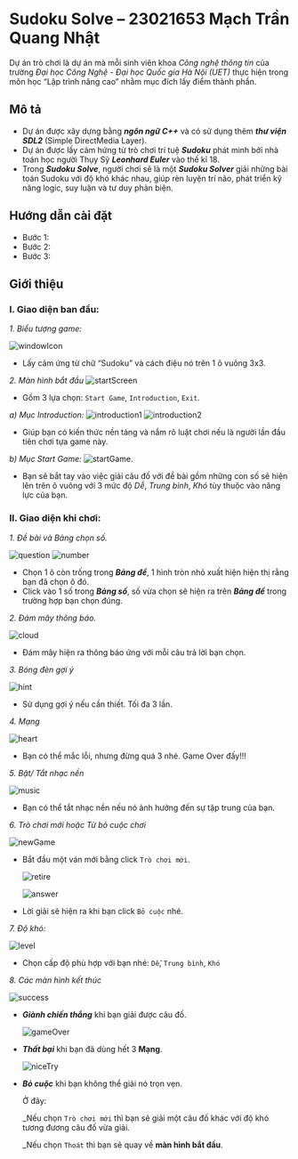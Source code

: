 # Sudoku Solve – 23021653 Mạch Trần Quang Nhật

Dự án trò chơi là dự án mà mỗi sinh viên khoa _Công nghệ thông tin_ của trường _Đại học Công Nghệ - Đại học Quốc gia Hà Nội (UET)_ thực hiện trong môn học “Lập trình nâng cao” nhằm mục đích lấy điểm thành phần.

## **Mô tả**

- Dự án được xây dựng bằng **_ngôn ngữ C++_** và có sử dụng thêm **_thư viện SDL2_** (Simple DirectMedia Layer).
- Dự án được lấy cảm hứng từ trò chơi trí tuệ **_Sudoku_** phát minh bởi nhà toán học người Thụy Sỹ **_Leonhard Euler_** vào thế kỉ 18.
- Trong **_Sudoku Solve_**, người chơi sẽ là một **_Sudoku Solver_** giải những bài toán Sudoku với độ khó khác nhau, giúp rèn luyện trí não, phát triển kỹ năng logic, suy luận và tư duy phản biện.

## **Hướng dẫn cài đặt**

- Bước 1:
- Bước 2:
- Bước 3:

## **Giới thiệu**

### **I. Giao diện ban đầu:**

*1. Biểu tượng game:*
   
![windowIcon](https://github.com/quangnhat09z/Sudoku-Solve/blob/master/cmake-build-debug/MdImages/z5465824266569_522858ba40ccab677a3bf59453ee7009.jpg)

- Lấy cảm ứng từ chữ “Sudoku” và cách điệu nó trên 1 ô vuông 3x3.

*2. Màn hình bắt đầu*
![startScreen](https://github.com/quangnhat09z/Sudoku-Solve/blob/master/cmake-build-debug/MdImages/z5465824266570_a9a65210f4eaa78fe0c668ec4bdb4ef5.jpg)
- Gồm 3 lựa chọn: `Start Game`, `Introduction`, `Exit`.

*a) Mục Introduction:*
![introduction1](https://github.com/quangnhat09z/Sudoku-Solve/blob/master/cmake-build-debug/MdImages/z5465824266568_474049d0543be2dc48ae15e017dbc6f6.jpg)
![introduction2](https://github.com/quangnhat09z/Sudoku-Solve/blob/master/cmake-build-debug/MdImages/z5465824266518_a118e46955c554ffe36cc8fbbe58f2b9.jpg)
- Giúp bạn có kiến thức nền tảng và nắm rõ luật chơi nếu là người lần đầu tiên chơi tựa game này.
  
*b) Mục Start Game:*
![startGame](https://github.com/quangnhat09z/Sudoku-Solve/blob/master/cmake-build-debug/MdImages/z5465824266482_3e280f19ade8d02687f56423e8a5684c.jpg).

- Bạn sẽ bắt tay vào việc giải câu đố với đề bài gồm những con số sẽ hiện lên trên ô vuông với 3 mức độ _Dễ_, _Trung bình_, _Khó_ tùy thuộc vào năng lực của bạn.

### **II. Giao diện khi chơi:**

*1. Đề bài và Bảng chọn số.*
   
   ![question](https://github.com/quangnhat09z/Sudoku-Solve/blob/master/cmake-build-debug/MdImages/z5465824266481_98498f68e8a36e3b52ee2240270a6556.jpg)     ![number](https://github.com/quangnhat09z/Sudoku-Solve/blob/master/cmake-build-debug/MdImages/z5465824266441_f936fbcbd8f87cf185943357adc890dd.jpg)

- Chọn 1 ô còn trống trong **_Bảng đề_**, 1 hình tròn nhỏ xuất hiện hiện thị rằng bạn đã chọn ô đó.
- Click vào 1 số trong **_Bảng số_**, số vừa chọn sẽ hiện ra trên **_Bảng đề_** trong trường hợp bạn chọn đúng.

*2. Đám mây thông báo.*
   
   ![cloud](https://github.com/quangnhat09z/Sudoku-Solve/blob/master/cmake-build-debug/MdImages/z5465824266439_579946fc6901cf94a133a71a125a9e63.jpg)
- Đám mây hiện ra thông báo ứng với mỗi câu trả lời bạn chọn.


*3. Bóng đèn gợi ý*
   
   ![hint](https://github.com/quangnhat09z/Sudoku-Solve/blob/master/cmake-build-debug/MdImages/z5465824218232_bf2574215ba80f46e2e2c46b906f31c2.jpg)

- Sử dụng gợi ý nếu cần thiết. Tối đa 3 lần.

*4. Mạng*
   
   ![heart](https://github.com/quangnhat09z/Sudoku-Solve/blob/master/cmake-build-debug/MdImages/z5465824218184_b5fb9516c37aff5740cc25281264b355.jpg)

- Bạn có thể mắc lỗi, nhưng đừng quá 3 nhé. Game Over đấy!!!

*5. Bật/ Tắt nhạc nền*
   
   ![music](https://github.com/quangnhat09z/Sudoku-Solve/blob/master/cmake-build-debug/MdImages/z5465824218153_c0c5c73c05c0cf043bc1a12d8753e034.jpg)

- Bạn có thể tắt nhạc nền nếu nó ảnh hưởng đến sự tập trung của bạn.

*6. Trò chơi mới hoặc Từ bỏ cuộc chơi*
   
  ![newGame](https://github.com/quangnhat09z/Sudoku-Solve/blob/master/cmake-build-debug/MdImages/z5465824218112_ccf5317e0a596881f1cfa4fb3172186a.jpg)

- Bắt đầu một ván mới bằng click `Trò chơi mới`.
  
  ![retire](https://github.com/quangnhat09z/Sudoku-Solve/blob/master/cmake-build-debug/MdImages/z5465824169781_0947c584c833ad6e8a8445f3da38127e.jpg)
  
  ![answer](https://github.com/quangnhat09z/Sudoku-Solve/blob/master/cmake-build-debug/MdImages/z5465824218113_21b295a4ab1aab2fd4c9b85bfe18660d.jpg)

- Lời giải sẽ hiện ra khi bạn click `Bỏ cuộc` nhé.

*7. Độ khó:*

  ![level](https://github.com/quangnhat09z/Sudoku-Solve/blob/master/cmake-build-debug/MdImages/z5465824169635_3248493f5c7c3f19082b2480a8b41ccf.jpg)

- Chọn cấp độ phù hợp với bạn nhé: `Dễ`, `Trung bình`, `Khó`

*8. Các màn hình kết thúc*
   
   ![success](https://github.com/quangnhat09z/Sudoku-Solve/blob/master/cmake-build-debug/MdImages/z5465824169751_6f950d0c3483a5f3fd04400464fb33a9.jpg)

- **_Giành chiến thắng_** khi bạn giải được câu đố.
  
   ![gameOver](https://github.com/quangnhat09z/Sudoku-Solve/blob/master/cmake-build-debug/MdImages/z5465824169752_d5a51f35f79fb0a6e8921fc1d7bd74e7.jpg)
  
- **_Thất bại_** khi bạn đã dùng hết 3 **Mạng**.
  
   ![niceTry](https://github.com/quangnhat09z/Sudoku-Solve/blob/master/cmake-build-debug/MdImages/z5465824169740_7ee8f37fbe76806e614b7c3e35d00144.jpg)

- **_Bỏ cuộc_** khi bạn không thể giải nó trọn vẹn.
  
  Ở đây:
  
  _Nếu chọn `Trò chơi mới` thì bạn sẽ giải một câu đố khác với độ khó tương đương câu đố vừa giải.
  
  _Nếu chọn `Thoát` thì bạn sẽ quay về **màn hình bắt đầu**.
